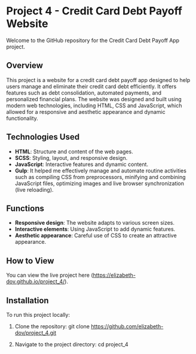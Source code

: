 # Project 4 - Credit Card Debt Payoff Website

Welcome to the GitHub repository for the Credit Card Debt Payoff App project.

## Overview

This project is a website for a credit card debt payoff app designed to help users manage and eliminate their credit card debt efficiently. It offers features such as debt consolidation, automated payments, and personalized financial plans. The website was designed and built using modern web technologies, including HTML, CSS and JavaScript, which allowed for a responsive and aesthetic appearance and dynamic functionality.

## Technologies Used
- **HTML**: Structure and content of the web pages.
- **SCSS**: Styling, layout, and responsive design.
- **JavaScript**: Interactive features and dynamic content.
- **Gulp**: It helped me effectively manage and automate routine activities such as compiling CSS from preprocessors, minifying and combining JavaScript files, optimizing images and live browser synchronization (live reloading).

## Functions
- **Responsive design**: The website adapts to various screen sizes.
- **Interactive elements**: Using JavaScript to add dynamic features.
- **Aesthetic appearance**: Careful use of CSS to create an attractive appearance.


## How to View

You can view the live project here (https://elizabeth-dov.github.io/project_4/).

## Installation

To run this project locally:    

1. Clone the repository:
   git clone https://github.com/elizabeth-dov/project_4.git
   
2. Navigate to the project directory:
   cd project_4
